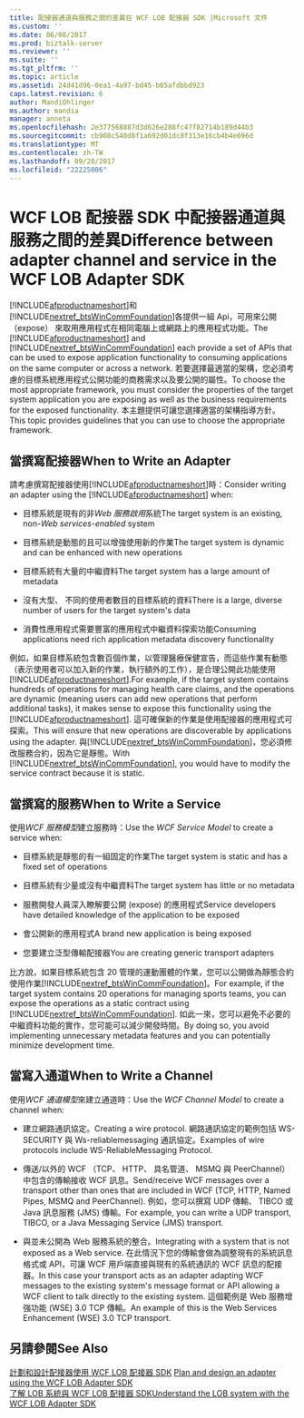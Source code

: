 ```yaml
---
title: 配接器通道與服務之間的差異在 WCF LOB 配接器 SDK |Microsoft 文件
ms.custom: ''
ms.date: 06/08/2017
ms.prod: biztalk-server
ms.reviewer: ''
ms.suite: ''
ms.tgt_pltfrm: ''
ms.topic: article
ms.assetid: 24d41d96-0ea1-4a97-bd45-b65afdbbd923
caps.latest.revision: 6
author: MandiOhlinger
ms.author: mandia
manager: anneta
ms.openlocfilehash: 2e377568887d3d626e288fc47f82714b189d44b3
ms.sourcegitcommit: cb908c540d8f1a692d01dc8f313e16cb4b4e696d
ms.translationtype: MT
ms.contentlocale: zh-TW
ms.lasthandoff: 09/20/2017
ms.locfileid: "22225006"
---
```

# <a name="difference-between-adapter-channel-and-service-in-the-wcf-lob-adapter-sdk"></a><span data-ttu-id="4403d-102">WCF LOB 配接器 SDK 中配接器通道與服務之間的差異</span><span class="sxs-lookup"><span data-stu-id="4403d-102">Difference between adapter channel and service in the WCF LOB Adapter SDK</span></span>
<span data-ttu-id="4403d-103">[!INCLUDE[afproductnameshort](../../includes/afproductnameshort-md.md)]和[!INCLUDE[nextref_btsWinCommFoundation](../../includes/nextref-btswincommfoundation-md.md)]各提供一組 Api，可用來公開 （expose） 來取用應用程式在相同電腦上或網路上的應用程式功能。</span><span class="sxs-lookup"><span data-stu-id="4403d-103">The [!INCLUDE[afproductnameshort](../../includes/afproductnameshort-md.md)] and [!INCLUDE[nextref_btsWinCommFoundation](../../includes/nextref-btswincommfoundation-md.md)] each provide a set of APIs that can be used to expose application functionality to consuming applications on the same computer or across a network.</span></span> <span data-ttu-id="4403d-104">若要選擇最適當的架構，您必須考慮的目標系統應用程式公開功能的商務需求以及要公開的屬性。</span><span class="sxs-lookup"><span data-stu-id="4403d-104">To choose the most appropriate framework, you must consider the properties of the target system application you are exposing as well as the business requirements for the exposed functionality.</span></span> <span data-ttu-id="4403d-105">本主題提供可讓您選擇適當的架構指導方針。</span><span class="sxs-lookup"><span data-stu-id="4403d-105">This topic provides guidelines that you can use to choose the appropriate framework.</span></span>  
  
## <a name="when-to-write-an-adapter"></a><span data-ttu-id="4403d-106">當撰寫配接器</span><span class="sxs-lookup"><span data-stu-id="4403d-106">When to Write an Adapter</span></span>  
 <span data-ttu-id="4403d-107">請考慮撰寫配接器使用[!INCLUDE[afproductnameshort](../../includes/afproductnameshort-md.md)]時：</span><span class="sxs-lookup"><span data-stu-id="4403d-107">Consider writing an adapter using the [!INCLUDE[afproductnameshort](../../includes/afproductnameshort-md.md)] when:</span></span>  
  
-   <span data-ttu-id="4403d-108">目標系統是現有的非*Web 服務啟用*系統</span><span class="sxs-lookup"><span data-stu-id="4403d-108">The target system is an existing, non-*Web services-enabled* system</span></span>  
  
-   <span data-ttu-id="4403d-109">目標系統是動態的且可以增強使用新的作業</span><span class="sxs-lookup"><span data-stu-id="4403d-109">The target system is dynamic and can be enhanced with new operations</span></span>  
  
-   <span data-ttu-id="4403d-110">目標系統有大量的中繼資料</span><span class="sxs-lookup"><span data-stu-id="4403d-110">The target system has a large amount of metadata</span></span>  
  
-   <span data-ttu-id="4403d-111">沒有大型、 不同的使用者數目的目標系統的資料</span><span class="sxs-lookup"><span data-stu-id="4403d-111">There is a large, diverse number of users for the target system's data</span></span>  
  
-   <span data-ttu-id="4403d-112">消費性應用程式需要豐富的應用程式中繼資料探索功能</span><span class="sxs-lookup"><span data-stu-id="4403d-112">Consuming applications need rich application metadata discovery functionality</span></span>  
  
 <span data-ttu-id="4403d-113">例如，如果目標系統包含數百個作業，以管理醫療保健宣告，而這些作業有動態 （表示使用者可以加入新的作業，執行額外的工作），是合理公開此功能使用[!INCLUDE[afproductnameshort](../../includes/afproductnameshort-md.md)].</span><span class="sxs-lookup"><span data-stu-id="4403d-113">For example, if the target system contains hundreds of operations for managing health care claims, and the operations are dynamic (meaning users can add new operations that perform additional tasks), it makes sense to expose this functionality using the [!INCLUDE[afproductnameshort](../../includes/afproductnameshort-md.md)].</span></span> <span data-ttu-id="4403d-114">這可確保新的作業是使用配接器的應用程式可探索。</span><span class="sxs-lookup"><span data-stu-id="4403d-114">This will ensure that new operations are discoverable by applications using the adapter.</span></span> <span data-ttu-id="4403d-115">與[!INCLUDE[nextref_btsWinCommFoundation](../../includes/nextref-btswincommfoundation-md.md)]，您必須修改服務合約，因為它是靜態。</span><span class="sxs-lookup"><span data-stu-id="4403d-115">With [!INCLUDE[nextref_btsWinCommFoundation](../../includes/nextref-btswincommfoundation-md.md)], you would have to modify the service contract because it is static.</span></span>  
  
## <a name="when-to-write-a-service"></a><span data-ttu-id="4403d-116">當撰寫的服務</span><span class="sxs-lookup"><span data-stu-id="4403d-116">When to Write a Service</span></span>  
 <span data-ttu-id="4403d-117">使用*WCF 服務模型*建立服務時：</span><span class="sxs-lookup"><span data-stu-id="4403d-117">Use the *WCF Service Model* to create a service when:</span></span>  
  
-   <span data-ttu-id="4403d-118">目標系統是靜態的有一組固定的作業</span><span class="sxs-lookup"><span data-stu-id="4403d-118">The target system is static and has a fixed set of operations</span></span>  
  
-   <span data-ttu-id="4403d-119">目標系統有少量或沒有中繼資料</span><span class="sxs-lookup"><span data-stu-id="4403d-119">The target system has little or no metadata</span></span>  
  
-   <span data-ttu-id="4403d-120">服務開發人員深入瞭解要公開 (expose) 的應用程式</span><span class="sxs-lookup"><span data-stu-id="4403d-120">Service developers have detailed knowledge of the application to be exposed</span></span>  
  
-   <span data-ttu-id="4403d-121">會公開新的應用程式</span><span class="sxs-lookup"><span data-stu-id="4403d-121">A brand new application is being exposed</span></span>  
  
-   <span data-ttu-id="4403d-122">您要建立泛型傳輸配接器</span><span class="sxs-lookup"><span data-stu-id="4403d-122">You are creating generic transport adapters</span></span>  
  
 <span data-ttu-id="4403d-123">比方說，如果目標系統包含 20 管理的運動團體的作業，您可以公開做為靜態合約使用作業[!INCLUDE[nextref_btsWinCommFoundation](../../includes/nextref-btswincommfoundation-md.md)]。</span><span class="sxs-lookup"><span data-stu-id="4403d-123">For example, if the target system contains 20 operations for managing sports teams, you can expose the operations as a static contract using [!INCLUDE[nextref_btsWinCommFoundation](../../includes/nextref-btswincommfoundation-md.md)].</span></span> <span data-ttu-id="4403d-124">如此一來，您可以避免不必要的中繼資料功能的實作，您可能可以減少開發時間。</span><span class="sxs-lookup"><span data-stu-id="4403d-124">By doing so, you avoid implementing unnecessary metadata features and you can potentially minimize development time.</span></span>  
  
## <a name="when-to-write-a-channel"></a><span data-ttu-id="4403d-125">當寫入通道</span><span class="sxs-lookup"><span data-stu-id="4403d-125">When to Write a Channel</span></span>  
 <span data-ttu-id="4403d-126">使用*WCF 通道模型*來建立通道時：</span><span class="sxs-lookup"><span data-stu-id="4403d-126">Use the *WCF Channel Model* to create a channel when:</span></span>  
  
-   <span data-ttu-id="4403d-127">建立網路通訊協定。</span><span class="sxs-lookup"><span data-stu-id="4403d-127">Creating a wire protocol.</span></span> <span data-ttu-id="4403d-128">網路通訊協定的範例包括 WS-SECURITY 與 Ws-reliablemessaging 通訊協定。</span><span class="sxs-lookup"><span data-stu-id="4403d-128">Examples of wire protocols include WS-ReliableMessaging Protocol.</span></span>  
  
-   <span data-ttu-id="4403d-129">傳送/以外的 WCF （TCP、 HTTP、 具名管道、 MSMQ 與 PeerChannel） 中包含的傳輸接收 WCF 訊息。</span><span class="sxs-lookup"><span data-stu-id="4403d-129">Send/receive WCF messages over a transport other than ones that are included in WCF (TCP, HTTP, Named Pipes, MSMQ and PeerChannel).</span></span> <span data-ttu-id="4403d-130">例如，您可以撰寫 UDP 傳輸、 TIBCO 或 Java 訊息服務 (JMS) 傳輸。</span><span class="sxs-lookup"><span data-stu-id="4403d-130">For example, you can write a UDP transport, TIBCO, or a Java Messaging Service (JMS) transport.</span></span>  
  
-   <span data-ttu-id="4403d-131">與並未公開為 Web 服務系統的整合。</span><span class="sxs-lookup"><span data-stu-id="4403d-131">Integrating with a system that is not exposed as a Web service.</span></span>  <span data-ttu-id="4403d-132">在此情況下您的傳輸會做為調整現有的系統訊息格式或 API，可讓 WCF 用戶端直接與現有的系統通訊的 WCF 訊息的配接器。</span><span class="sxs-lookup"><span data-stu-id="4403d-132">In this case your transport acts as an adapter adapting WCF messages to the existing system's message format or API allowing a WCF client to talk directly to the existing system.</span></span> <span data-ttu-id="4403d-133">這個範例是 Web 服務增強功能 (WSE) 3.0 TCP 傳輸。</span><span class="sxs-lookup"><span data-stu-id="4403d-133">An example of this is the Web Services Enhancement (WSE) 3.0 TCP transport.</span></span>  
  
## <a name="see-also"></a><span data-ttu-id="4403d-134">另請參閱</span><span class="sxs-lookup"><span data-stu-id="4403d-134">See Also</span></span>  
 <span data-ttu-id="4403d-135">[計劃和設計配接器使用 WCF LOB 配接器 SDK](../../adapters-and-accelerators/wcf-lob-adapter-sdk/plan-and-design-an-adapter-using-the-wcf-lob-adapter-sdk.md) </span><span class="sxs-lookup"><span data-stu-id="4403d-135">[Plan and design an adapter using the WCF LOB Adapter SDK](../../adapters-and-accelerators/wcf-lob-adapter-sdk/plan-and-design-an-adapter-using-the-wcf-lob-adapter-sdk.md) </span></span>  
 [<span data-ttu-id="4403d-136">了解 LOB 系統與 WCF LOB 配接器 SDK</span><span class="sxs-lookup"><span data-stu-id="4403d-136">Understand the LOB system with the WCF LOB Adapter SDK</span></span>](../../adapters-and-accelerators/wcf-lob-adapter-sdk/understand-the-lob-system-with-the-wcf-lob-adapter-sdk.md)
